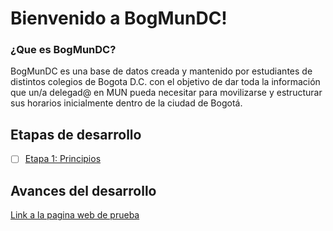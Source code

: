 # Bienvenido a BogMunDC!

### ¿Que es BogMunDC?
BogMunDC es una base de datos creada y mantenido por estudiantes de distintos colegios de Bogota D.C. con el objetivo de dar toda la información que un/a delegad@
en MUN pueda necesitar para movilizarse y estructurar sus horarios inicialmente dentro de la ciudad de Bogotá. 

## Etapas de desarrollo
- [ ] [Etapa 1: Principios](https://github.com/BogMunDC-Dev/BogMunDC/issues/3)

## Avances del desarrollo

[Link a la pagina web de prueba](https://bogmundc-dev.github.io/BogMunDC/)
